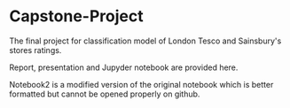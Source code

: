 # Capstone-Project
The final project for classification model of London Tesco and Sainsbury's stores ratings. 

Report, presentation and Jupyder notebook are provided here.

Notebook2 is a modified version of the original notebook which is better formatted but cannot be opened properly on github.

